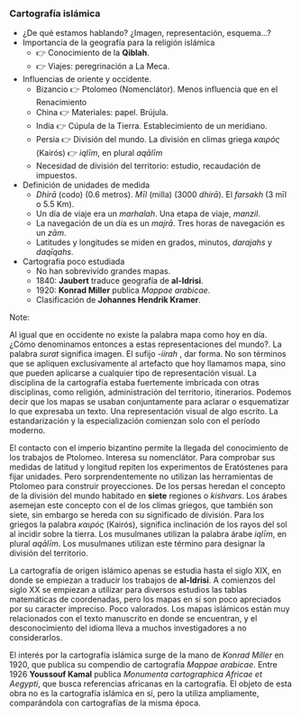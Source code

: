 ### Cartografía islámica

* ¿De qué estamos hablando? ¿Imagen, representación, esquema...?
* Importancia de la geografía para la religión islámica
  * 👉 Conocimiento de la **Qiblah**.
  * 👉 Viajes: peregrinación a La Meca.
* Influencias de oriente y occidente.
  * Bizancio 👉 Ptolomeo (Nomenclátor).  Menos influencia que en el Renacimiento
  * China 👉 Materiales: papel. Brújula.
  * India 👉 Cúpula de la Tierra. Establecimiento de un meridiano.
  * Persia 👉 División del mundo. La división en climas griega *καιρός* (Kairós)  👉 *iqlīm*, en plural *aqālīm*
  * Necesidad de división del territorio: estudio, recaudación de impuestos.
* Definición de unidades de medida
  * *Dhirā* (codo) (0.6 metros). *Mīl* (milla) (3000 *dhirā*). El *farsakh* (3 mīl o 5.5 Km).
  * Un día de viaje era un *marhalah*. Una etapa de viaje, *manzil*.
  * La navegación de un día es un *majrā*. Tres horas de navegación es un *zām*.
  * Latitudes y longitudes se miden en grados, minutos, *darajahs* y *daqīqahs*.
* Cartografía poco estudiada
  * No han sobrevivido grandes mapas.
  * 1840: **Jaubert** traduce geografía de **al-Idrisi**.
  * 1920: **Konrad Miller** publica *Mappae arabicae*.
  * Clasificación de **Johannes Hendrik Kramer**.

Note:

Al igual que en occidente no existe la palabra mapa como hoy en día. ¿Cómo denominamos entonces a estas representaciones del mundo?. La palabra *surat* significa imagen. El sufijo *-iirah* , dar forma. No son términos que se apliquen exclusivamente al artefacto que hoy llamamos mapa, sino que pueden aplicarse a cualquier tipo de representación visual. La disciplina de la cartografía estaba fuertemente imbricada con otras disciplinas, como religión, administración del territorio, itinerarios. Podemos decir que los mapas se usaban conjuntamente para aclarar o esquematizar lo que expresaba un texto. Una representación visual de algo escrito. La estandarización y la especialización comienzan solo con el período moderno.

El contacto con el imperio bizantino permite la llegada del conocimiento de los trabajos de Ptolomeo. Interesa su nomenclátor. Para comprobar sus medidas de latitud y longitud repiten los experimentos de Eratóstenes para fijar unidades. Pero sorprendentemente no utilizan las herramientas de Ptolomeo para construir proyecciones. De los persas heredan el concepto de la división del mundo habitado en **siete** regiones o *kishvars*. Los árabes asemejan este concepto con el de los climas griegos, que también son siete, sin embargo se hereda con su significado de división. Para los griegos la palabra *καιρός* (Kairós), significa inclinación de los rayos del sol al incidir sobre la tierra. Los musulmanes utilizan la palabra árabe *iqlīm*, en plural *aqālīm*. Los musulmanes utilizan este término para designar la división del territorio. 

La cartografía de origen islámico apenas se estudia hasta el siglo XIX, en donde se empiezan a traducir los trabajos de **al-Idrisi**. A comienzos del siglo XX se empiezan a utilizar para diversos estudios las tablas matemáticas de coordenadas, pero los mapas en sí son poco apreciados por su caracter impreciso. Poco valorados. Los mapas islámicos están muy relacionados con el texto manuscrito en donde se encuentran, y el desconocimiento del idioma lleva a muchos investigadores a no considerarlos.

El interés por la cartografía islámica surge de la mano de *Konrad Miller* en 1920, que publica su compendio de cartografía *Mappae arabicae*. Entre 1926 **Youssouf Kamal** publica *Monumenta cartographica Africae et Aegypti*, que busca referencias africanas en la cartografía. El objeto de esta obra no es la cartografía islámica en sí, pero la utiliza ampliamente, comparándola con cartografías de la misma época.

